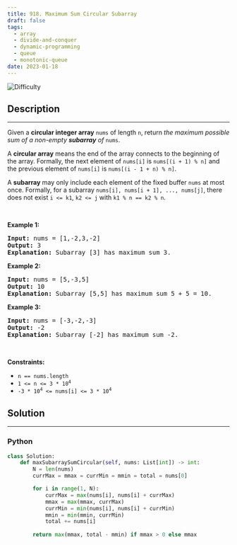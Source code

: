 ```yaml
---
title: 918. Maximum Sum Circular Subarray
draft: false
tags: 
  - array
  - divide-and-conquer
  - dynamic-programming
  - queue
  - monotonic-queue
date: 2023-01-18
---
```


![Difficulty](https://img.shields.io/badge/Difficulty-Medium-blue.svg)

## Description

---
<p>Given a <strong>circular integer array</strong> <code>nums</code> of length <code>n</code>, return <em>the maximum possible sum of a non-empty <strong>subarray</strong> of </em><code>nums</code>.</p>

<p>A <strong>circular array</strong> means the end of the array connects to the beginning of the array. Formally, the next element of <code>nums[i]</code> is <code>nums[(i + 1) % n]</code> and the previous element of <code>nums[i]</code> is <code>nums[(i - 1 + n) % n]</code>.</p>

<p>A <strong>subarray</strong> may only include each element of the fixed buffer <code>nums</code> at most once. Formally, for a subarray <code>nums[i], nums[i + 1], ..., nums[j]</code>, there does not exist <code>i &lt;= k1</code>, <code>k2 &lt;= j</code> with <code>k1 % n == k2 % n</code>.</p>

<p>&nbsp;</p>
<p><strong class="example">Example 1:</strong></p>

<pre>
<strong>Input:</strong> nums = [1,-2,3,-2]
<strong>Output:</strong> 3
<strong>Explanation:</strong> Subarray [3] has maximum sum 3.
</pre>

<p><strong class="example">Example 2:</strong></p>

<pre>
<strong>Input:</strong> nums = [5,-3,5]
<strong>Output:</strong> 10
<strong>Explanation:</strong> Subarray [5,5] has maximum sum 5 + 5 = 10.
</pre>

<p><strong class="example">Example 3:</strong></p>

<pre>
<strong>Input:</strong> nums = [-3,-2,-3]
<strong>Output:</strong> -2
<strong>Explanation:</strong> Subarray [-2] has maximum sum -2.
</pre>

<p>&nbsp;</p>
<p><strong>Constraints:</strong></p>

<ul>
	<li><code>n == nums.length</code></li>
	<li><code>1 &lt;= n &lt;= 3 * 10<sup>4</sup></code></li>
	<li><code>-3 * 10<sup>4</sup> &lt;= nums[i] &lt;= 3 * 10<sup>4</sup></code></li>
</ul>


## Solution

---
### Python
``` py title='maximum-sum-circular-subarray'
class Solution:
    def maxSubarraySumCircular(self, nums: List[int]) -> int:
        N = len(nums)
        currMax = mmax = currMin = mmin = total = nums[0]

        for i in range(1, N):
            currMax = max(nums[i], nums[i] + currMax)
            mmax = max(mmax, currMax)
            currMin = min(nums[i], nums[i] + currMin)
            mmin = min(mmin, currMin)
            total += nums[i]
        
        return max(mmax, total - mmin) if mmax > 0 else mmax


```


